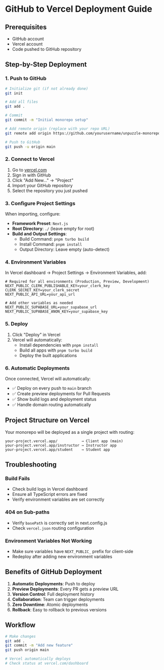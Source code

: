 # GitHub to Vercel Deployment Guide

## Prerequisites
- GitHub account
- Vercel account
- Code pushed to GitHub repository

## Step-by-Step Deployment

### 1. **Push to GitHub**

```bash
# Initialize git (if not already done)
git init

# Add all files
git add .

# Commit
git commit -m "Initial monorepo setup"

# Add remote origin (replace with your repo URL)
git remote add origin https://github.com/yourusername/unpuzzle-monorepo.git

# Push to GitHub
git push -u origin main
```

### 2. **Connect to Vercel**

1. Go to [vercel.com](https://vercel.com)
2. Sign in with GitHub
3. Click "Add New..." → "Project"
4. Import your GitHub repository
5. Select the repository you just pushed

### 3. **Configure Project Settings**

When importing, configure:

- **Framework Preset**: `Next.js`
- **Root Directory**: `./` (leave empty for root)
- **Build and Output Settings**:
  - Build Command: `pnpm turbo build`
  - Install Command: `pnpm install`
  - Output Directory: Leave empty (auto-detect)

### 4. **Environment Variables**

In Vercel dashboard → Project Settings → Environment Variables, add:

```env
# Required for all environments (Production, Preview, Development)
NEXT_PUBLIC_CLERK_PUBLISHABLE_KEY=your_clerk_key
CLERK_SECRET_KEY=your_clerk_secret
NEXT_PUBLIC_API_URL=your_api_url

# Add other variables as needed
NEXT_PUBLIC_SUPABASE_URL=your_supabase_url
NEXT_PUBLIC_SUPABASE_ANON_KEY=your_supabase_key
```

### 5. **Deploy**

1. Click "Deploy" in Vercel
2. Vercel will automatically:
   - Install dependencies with `pnpm install`
   - Build all apps with `pnpm turbo build`
   - Deploy the built applications

### 6. **Automatic Deployments**

Once connected, Vercel will automatically:
- ✅ Deploy on every push to `main` branch
- ✅ Create preview deployments for Pull Requests
- ✅ Show build logs and deployment status
- ✅ Handle domain routing automatically

## Project Structure on Vercel

Your monorepo will be deployed as a single project with routing:

```
your-project.vercel.app/           → Client app (main)
your-project.vercel.app/instructor → Instructor app
your-project.vercel.app/student    → Student app
```

## Troubleshooting

### Build Fails
- Check build logs in Vercel dashboard
- Ensure all TypeScript errors are fixed
- Verify environment variables are set correctly

### 404 on Sub-paths
- Verify `basePath` is correctly set in next.config.js
- Check `vercel.json` routing configuration

### Environment Variables Not Working
- Make sure variables have `NEXT_PUBLIC_` prefix for client-side
- Redeploy after adding new environment variables

## Benefits of GitHub Deployment

1. **Automatic Deployments**: Push to deploy
2. **Preview Deployments**: Every PR gets a preview URL
3. **Version Control**: Full deployment history
4. **Collaboration**: Team can trigger deployments
5. **Zero Downtime**: Atomic deployments
6. **Rollback**: Easy to rollback to previous versions

## Workflow

```bash
# Make changes
git add .
git commit -m "Add new feature"
git push origin main

# Vercel automatically deploys
# Check status at vercel.com/dashboard
```